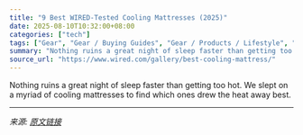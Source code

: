 ```yaml
---
title: "9 Best WIRED-Tested Cooling Mattresses (2025)"
date: 2025-08-10T10:32:00+08:00
categories: ["tech"]
tags: ["Gear", "Gear / Buying Guides", "Gear / Products / Lifestyle", "Gear / Products / Sleep", "Shopping", "buying guides", "home", "mattresses", "Sleep", "Bedroom", "The Iceman Cometh"]
summary: "Nothing ruins a great night of sleep faster than getting too hot. We slept on a myriad of cooling mattresses to find which ones drew the heat away best."
source_url: "https://www.wired.com/gallery/best-cooling-mattress/"
---
```


Nothing ruins a great night of sleep faster than getting too hot. We slept on a myriad of cooling mattresses to find which ones drew the heat away best.

---

*来源: [原文链接](https://www.wired.com/gallery/best-cooling-mattress/)*

